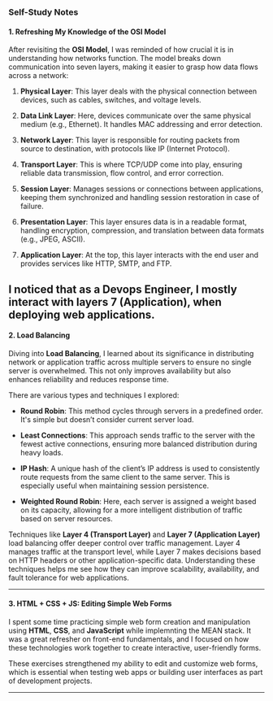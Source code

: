 ### **Self-Study Notes**

#### **1. Refreshing My Knowledge of the OSI Model**

After revisiting the **OSI Model**, I was reminded of how crucial it is in understanding how networks function. The model breaks down communication into seven layers, making it easier to grasp how data flows across a network:

1. **Physical Layer**: This layer deals with the physical connection between devices, such as cables, switches, and voltage levels.
   
2. **Data Link Layer**: Here, devices communicate over the same physical medium (e.g., Ethernet). It handles MAC addressing and error detection.

3. **Network Layer**: This layer is responsible for routing packets from source to destination, with protocols like IP (Internet Protocol).

4. **Transport Layer**: This is where TCP/UDP come into play, ensuring reliable data transmission, flow control, and error correction.

5. **Session Layer**: Manages sessions or connections between applications, keeping them synchronized and handling session restoration in case of failure.

6. **Presentation Layer**: This layer ensures data is in a readable format, handling encryption, compression, and translation between data formats (e.g., JPEG, ASCII).

7. **Application Layer**: At the top, this layer interacts with the end user and provides services like HTTP, SMTP, and FTP.

I noticed that as a Devops Engineer, I mostly interact with layers 7 (Application), when deploying web applications.
---

#### **2. Load Balancing**

Diving into **Load Balancing**, I learned about its significance in distributing network or application traffic across multiple servers to ensure no single server is overwhelmed. This not only improves availability but also enhances reliability and reduces response time.

There are various types and techniques I explored:

- **Round Robin**: This method cycles through servers in a predefined order. It's simple but doesn’t consider current server load.
  
- **Least Connections**: This approach sends traffic to the server with the fewest active connections, ensuring more balanced distribution during heavy loads.
  
- **IP Hash**: A unique hash of the client’s IP address is used to consistently route requests from the same client to the same server. This is especially useful when maintaining session persistence.
  
- **Weighted Round Robin**: Here, each server is assigned a weight based on its capacity, allowing for a more intelligent distribution of traffic based on server resources.

Techniques like **Layer 4 (Transport Layer)** and **Layer 7 (Application Layer)** load balancing offer deeper control over traffic management. Layer 4 manages traffic at the transport level, while Layer 7 makes decisions based on HTTP headers or other application-specific data. Understanding these techniques helps me see how they can improve scalability, availability, and fault tolerance for web applications.

---

#### **3. HTML + CSS + JS: Editing Simple Web Forms**

I spent some time practicing simple web form creation and manipulation using **HTML**, **CSS**, and **JavaScript** while implemnting the MEAN stack. It was a great refresher on front-end fundamentals, and I focused on how these technologies work together to create interactive, user-friendly forms.

These exercises strengthened my ability to edit and customize web forms, which is essential when testing web apps or building user interfaces as part of development projects. 

---
